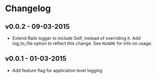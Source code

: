 # Changelog

## v0.0.2 - 09-03-2015
- Extend Rails logger to include Gelf, instead of overriding it. Add log_to_file option to reflect this change. See `README` for info on usage.

## v0.0.1 - 01-03-2015
- Add feature flag for application level logging
